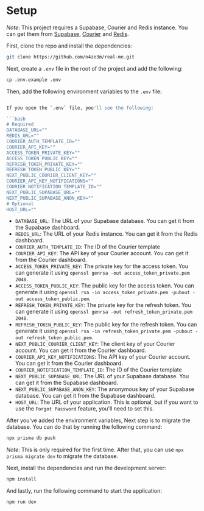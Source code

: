 # Setup

*Note*: This project requires a Supabase, Courier and Redis instance. You can get them from [Supabase](https://supabase.io), [Courier](https://courier.com) and [Redis](https://redis.io/).


First, clone the repo and install the dependencies:

```bash
git clone https://github.com/n4ze3m/real-me.git
```

Next, create a `.env` file in the root of the project and add the following:

```bash
cp .env.example .env
```

Then, add the following environment variables to the `.env` file:

```bash

If you open the `.env` file, you'll see the following:

```bash
# Required
DATABASE_URL=""
REDIS_URL=""
COURIER_AUTH_TEMPLATE_ID=""
COURIER_API_KEY=""
ACCESS_TOKEN_PRIVATE_KEY=""
ACCESS_TOKEN_PUBLIC_KEY=""
REFRESH_TOKEN_PRIVATE_KEY=""
REFRESH_TOKEN_PUBLIC_KEY=""
NEXT_PUBLIC_COURIER_CLIENT_KEY=""
COURIER_API_KEY_NOTIFICATIONS=""
COURIER_NOTIFICATION_TEMPLATE_ID=""
NEXT_PUBLIC_SUPABASE_URL=""
NEXT_PUBLIC_SUPABASE_ANON_KEY=""
# Optional
HOST_URL=""
```

- `DATABASE_URL`: The URL of your Supabase database. You can get it from the Supabase dashboard.
- `REDIS_URL`: The URL of your Redis instance. You can get it from the Redis dashboard.
- `COURIER_AUTH_TEMPLATE_ID`: The ID of the Courier template
- `COURIER_API_KEY`: The API key of your Courier account. You can get it from the Courier dashboard.
- `ACCESS_TOKEN_PRIVATE_KEY`: The private key for the access token. You can generate it using `openssl genrsa -out access_token_private.pem 2048`.
- `ACCESS_TOKEN_PUBLIC_KEY`: The public key for the access token. You can generate it using `openssl rsa -in access_token_private.pem -pubout -out access_token_public.pem`.
- `REFRESH_TOKEN_PRIVATE_KEY`: The private key for the refresh token. You can generate it using `openssl genrsa -out refresh_token_private.pem 2048`.
- `REFRESH_TOKEN_PUBLIC_KEY`: The public key for the refresh token. You can generate it using `openssl rsa -in refresh_token_private.pem -pubout -out refresh_token_public.pem`.
- `NEXT_PUBLIC_COURIER_CLIENT_KEY`: The client key of your Courier account. You can get it from the Courier dashboard.
- `COURIER_API_KEY_NOTIFICATIONS`: The API key of your Courier account. You can get it from the Courier dashboard.
- `COURIER_NOTIFICATION_TEMPLATE_ID`: The ID of the Courier template
- `NEXT_PUBLIC_SUPABASE_URL`: The URL of your Supabase database. You can get it from the Supabase dashboard.
- `NEXT_PUBLIC_SUPABASE_ANON_KEY`: The anonymous key of your Supabase database. You can get it from the Supabase dashboard.
- `HOST_URL`: The URL of your application. This is optional, but if you want to use the `Forgot Password` feature, you'll need to set this.

After you've added the environment variables, Next step is to migrate the database. You can do that by running the following command:

```bash
npx prisma db push
```

*Note*: This is only required for the first time. After that, you can use `npx prisma migrate dev` to migrate the database.

Next, install the dependencies and run the development server:

```bash
npm install
```

And lastly, run the following command to start the application:

```bash
npm run dev
```